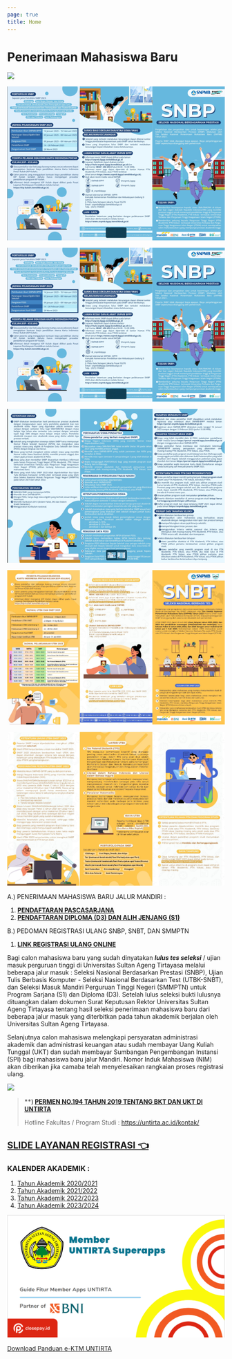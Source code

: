 ```yaml
---
page: true
title: Home
---
```


# Penerimaan Mahasiswa Baru

![](images/Selamat%20Datang%20Maba.jpg)

[![download](images/Leaflet_SNBP-1.png)](https://drive.google.com/file/d/1jMRnE-_pIMXOET9cvdMbM3meWkSetxlX/view?usp=drive_link)

![](images/Leaflet_SNBP-1.png)

![](images/Leaflet_SNBP-2.png)

[![download](images/Leaflet_SNBT_page-0001.jpg)](https://drive.google.com/file/d/1jLtr0vSYx2rKgv8YyByWn30LJDsazZ-H/view?usp=drive_link)

![](images/Leaflet_SNBT_page-0002.jpg)

![]()A.) PENERIMAAN MAHASISWA BARU JALUR MANDIRI :

1.  [**PENDAFTARAN PASCASARJANA**](https://registrasi.untirta.ac.id/post/2023-02-09-penerimaan-mahasiswa-baru-pmb-pascasarjana-ta-2023-2024/)
2.  [**PENDAFTARAN DIPLOMA (D3) DAN ALIH JENJANG (S1)**](https://registrasi.untirta.ac.id/post/2023-05-18-pendaftaran-ujian-masuk-mandiri-umm-program-d3-dan-s1-alih-jenjang-tahun-2023/)

B.) PEDOMAN REGISTRASI ULANG SNBP, SNBT, DAN SMMPTN

1.  [**LINK REGISTRASI ULANG ONLINE**](https://registrasi.untirta.ac.id/post/2023-03-03-panduan-registrasi-ulang-snbp-snbt-smmptn-dan-adik-2023/)

Bagi calon mahasiswa baru yang sudah dinyatakan ***lulus tes seleksi*** / ujian masuk perguruan tinggi di Universitas Sultan Ageng Tirtayasa melalui beberapa jalur masuk : Seleksi Nasional Berdasarkan Prestasi (SNBP), Ujian Tulis Berbasis Komputer - Seleksi Nasional Berdasarkan Test (UTBK-SNBT), dan Seleksi Masuk Mandiri Perguruan Tinggi Negeri (SMMPTN) untuk Program Sarjana (S1) dan Diploma (D3). Setelah lulus seleksi bukti lulusnya dituangkan dalam dokumen Surat Keputusan Rektor Universitas Sultan Ageng Tirtayasa tentang hasil seleksi penerimaan mahasiswa baru dari beberapa jalur masuk yang diterbitkan pada tahun akademik berjalan oleh Universitas Sultan Ageng Tirtayasa.

Selanjutnya calon mahasiswa melengkapi persyaratan administrasi akademik dan administrasi keuangan atau sudah membayar Uang Kuliah Tunggal (UKT) dan sudah membayar Sumbangan Pengembangan Instansi (SPI) bagi mahasiswa baru jalur Mandiri. Nomor Induk Mahasiswa (NIM) akan diberikan jika camaba telah menyelesaikan rangkaian proses registrasi ulang.

![](images/hotline.jpg)

> **\*\*) [PERMEN NO.194 TAHUN 2019 TENTANG BKT DAN UKT DI UNTIRTA](https://drive.google.com/file/d/1eqmhH4cpcsD9de3W_tepZTlALO71pM7a/view?usp=share_link)**
>
> Hotline Fakultas / Program Studi : <https://untirta.ac.id/kontak/>

## [SLIDE LAYANAN REGISTRASI 👈](https://www.canva.com/design/DAFrHbv2zk8/4dI9nnEa4O8jmddj6ZVziQ/edit)

### KALENDER AKADEMIK :

1.  [Tahun Akademik 2020/2021](https://drive.google.com/file/d/1vvD9VlOBzONSaxPwMba8nN4Yn9xgQKbV/view?usp=sharing)
2.  [Tahun Akademik 2021/2022](https://drive.google.com/file/d/1vyXeqhLnz7JPNPcIErNuFabIRxFdrxON/view?usp=sharing)
3.  [Tahun Akademik 2022/2023](https://drive.google.com/file/d/1tEUuxYIRG-KP2izMFVBx2JybquhkyFNj/view?usp=sharing)
4.  [Tahun Akademik 2023/2024](https://drive.google.com/file/d/11xm-H5oAdp_Zg1IPgIy5Y2TlY49u8S8B/view?usp=sharing)

![](images/paste-64791ECA.png)

[Download Panduan e-KTM UNTIRTA](https://drive.google.com/file/d/1c1eCCzoSwOsRZtUxFCYEtWNxcwl2NFKR/view?usp=sharing)
